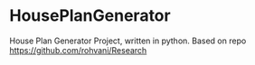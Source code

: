 # HousePlanGenerator
House Plan Generator Project, written in python. Based on repo https://github.com/rohvani/Research
